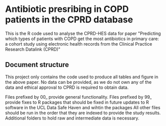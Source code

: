 # Antibiotic presribing in COPD patients in the CPRD database
This is the R code used to analyse the CPRD-HES data for paper "Predicting which types of patients with COPD get the most antibiotics in primary care: a cohort study using electronic health records from the Clinical Practice Research Datalink (CPRD)"

## Document structure
This project only contains the code used to produce all tables and figure in the above paper. No data can be provided, as we do not own any of the data and ethical approval to CPRD is required to obtain data. 

Files prefixed by 00_ provide general functionality.
Files prefixed by 99_ provide fixes to R packages that should be fixed in future updates to R software in the UCL Data Safe Haven and wihtin the packages
All other files should be run in the order that they are indexed to provide the study results. Additional folders to hold raw and intermediate data is necessary. 

